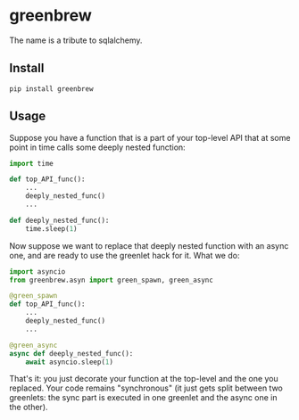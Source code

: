 # greenbrew

The name is a tribute to sqlalchemy.

## Install

```
pip install greenbrew
```

## Usage

Suppose you have a function that is a part of your top-level API that at some point in time calls
some deeply nested function:

```python
import time

def top_API_func():
    ...
    deeply_nested_func()
    ...

def deeply_nested_func():
    time.sleep(1)
```

Now suppose we want to replace that deeply nested function with an async one, and are ready to use the greenlet hack for it.
What we do:

```python
import asyncio
from greenbrew.asyn import green_spawn, green_async

@green_spawn
def top_API_func():
    ...
    deeply_nested_func()
    ...

@green_async
async def deeply_nested_func():
    await asyncio.sleep(1)
```

That's it: you just decorate your function at the top-level and the one you replaced. Your code remains "synchronous" 
(it just gets split between two greenlets: the sync part is executed in one greenlet and the async one in the other).
